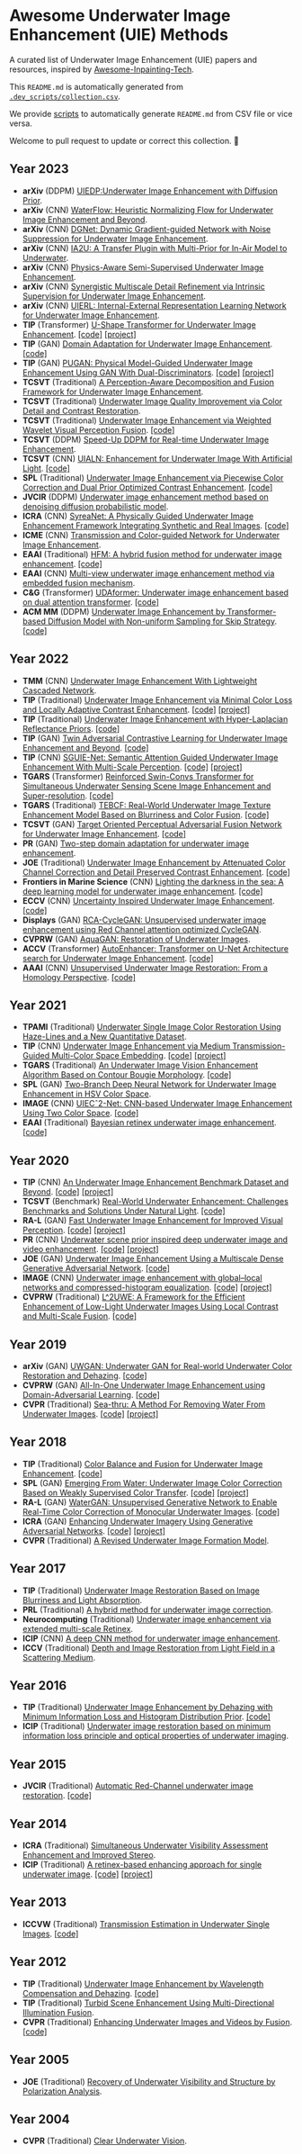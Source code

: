 # Awesome Underwater Image Enhancement (UIE) Methods

A curated list of Underwater Image Enhancement (UIE) papers and resources, inspired by [Awesome-Inpainting-Tech](https://github.com/zengyh1900/Awesome-Image-Inpainting).

This `README.md` is automatically generated from [`.dev_scripts/collection.csv`](.dev_scripts/collection.csv). 

We provide [scripts](.dev_scripts/main.py) to automatically generate `README.md` from CSV file or vice versa. 

Welcome to pull request to update or correct this collection. 🥰
## Year 2023
- **arXiv** (DDPM) [UIEDP:Underwater Image Enhancement with Diffusion Prior](https://arxiv.org/abs/2312.06240).
- **arXiv** (CNN) [WaterFlow: Heuristic Normalizing Flow for Underwater Image Enhancement and Beyond](https://arxiv.org/abs/2308.00931).
- **arXiv** (CNN) [DGNet: Dynamic Gradient-guided Network with Noise Suppression for Underwater Image Enhancement](https://arxiv.org/abs/2312.06999).
- **arXiv** (CNN) [IA2U: A Transfer Plugin with Multi-Prior for In-Air Model to Underwater](https://arxiv.org/abs/2312.06955).
- **arXiv** (CNN) [Physics-Aware Semi-Supervised Underwater Image Enhancement](https://arxiv.org/abs/2307.11470).
- **arXiv** (CNN) [Synergistic Multiscale Detail Refinement via Intrinsic Supervision for Underwater Image Enhancement](https://arxiv.org/abs/2308.11932).
- **arXiv** (CNN) [UIERL: Internal-External Representation Learning Network for Underwater Image Enhancement](https://arxiv.org/abs/2306.08344).
- **TIP** (Transformer) [U-Shape Transformer for Underwater Image Enhancement](https://ieeexplore.ieee.org/document/10129222). [[code]](https://github.com/LintaoPeng/U-shape_Transformer_for_Underwater_Image_Enhancement)  [[project]](https://bianlab.github.io/index.html) 
- **TIP** (GAN) [Domain Adaptation for Underwater Image Enhancement](https://ieeexplore.ieee.org/document/10048777). [[code]](https://github.com/zyWang-Power/TUDA) 
- **TIP** (GAN) [PUGAN: Physical Model-Guided Underwater Image Enhancement Using GAN With Dual-Discriminators](https://ieeexplore.ieee.org/document/10155564). [[code]](https://github.com/rmcong/PUGAN_TIP2023)  [[project]](https://rmcong.github.io/proj_PUGAN.html) 
- **TCSVT** (Traditional) [A Perception-Aware Decomposition and Fusion Framework for Underwater Image Enhancement](https://ieeexplore.ieee.org/document/9895452).
- **TCSVT** (Traditional) [Underwater Image Quality Improvement via Color Detail and Contrast Restoration](https://ieeexplore.ieee.org/document/10189844).
- **TCSVT** (Traditional) [Underwater Image Enhancement via Weighted Wavelet Visual Perception Fusion](https://ieeexplore.ieee.org/document/10196309). [[code]](https://github.com/Li-Chongyi/WWPF_code) 
- **TCSVT** (DDPM) [Speed-Up DDPM for Real-time Underwater Image Enhancement](https://ieeexplore.ieee.org/document/10250851).
- **TCSVT** (CNN) [UIALN: Enhancement for Underwater Image With Artificial Light](https://ieeexplore.ieee.org/document/10019314). [[code]](https://github.com/lilala0/UIALN) 
- **SPL** (Traditional) [Underwater Image Enhancement via Piecewise Color Correction and Dual Prior Optimized Contrast Enhancement](https://ieeexplore.ieee.org/document/10065491). [[code]](https://github.com/Li-Chongyi/PCDE) 
- **JVCIR** (DDPM) [Underwater image enhancement method based on denoising diffusion probabilistic model](https://www.sciencedirect.com/science/article/pii/S1047320323001761).
- **ICRA** (CNN) [SyreaNet: A Physically Guided Underwater Image Enhancement Framework Integrating Synthetic and Real Images](https://ieeexplore.ieee.org/document/10161531). [[code]](https://github.com/rockwenjj/syreanet) 
- **ICME** (CNN) [Transmission and Color-guided Network for Underwater Image Enhancement](https://ieeexplore.ieee.org/document/10219946).
- **EAAI** (Traditional) [HFM: A hybrid fusion method for underwater image enhancement](https://www.sciencedirect.com/science/article/pii/S0952197623014033). [[code]](https://github.com/An-Shunmin/HFM) 
- **EAAI** (CNN) [Multi-view underwater image enhancement method via embedded fusion mechanism](https://www.sciencedirect.com/science/article/abs/pii/S0952197623001306).
- **C&G** (Transformer) [UDAformer: Underwater image enhancement based on dual attention transformer](https://www.sciencedirect.com/science/article/pii/S0097849323000109). [[code]](https://github.com/ShenZhen0502/UDAformer) 
- **ACM MM** (DDPM) [Underwater Image Enhancement by Transformer-based Diffusion Model with Non-uniform Sampling for Skip Strategy](https://dl.acm.org/doi/10.1145/3581783.3612378). [[code]](https://github.com/piggy2009/DM_underwater) 
## Year 2022
- **TMM** (CNN) [Underwater Image Enhancement With Lightweight Cascaded Network](https://ieeexplore.ieee.org/document/9547730).
- **TIP** (Traditional) [Underwater Image Enhancement via Minimal Color Loss and Locally Adaptive Contrast Enhancement](https://ieeexplore.ieee.org/document/9788535). [[code]](https://github.com/Li-Chongyi/MMLE_code)  [[project]](https://li-chongyi.github.io/proj_MMLE) 
- **TIP** (Traditional) [Underwater Image Enhancement with Hyper-Laplacian Reflectance Priors](https://ieeexplore.ieee.org/document/9854113). [[code]](https://github.com/zhuangpeixian/HLRP) 
- **TIP** (GAN) [Twin Adversarial Contrastive Learning for Underwater Image Enhancement and Beyond](https://ieeexplore.ieee.org/document/9832540). [[code]](https://github.com/Jzy2017/TACL) 
- **TIP** (CNN) [SGUIE-Net: Semantic Attention Guided Underwater Image Enhancement With Multi-Scale Perception](https://ieeexplore.ieee.org/document/9930878). [[code]](https://github.com/trentqq/SGUIE-Net_Simple)  [[project]](https://trentqq.github.io/SGUIE-Net.html) 
- **TGARS** (Transformer) [Reinforced Swin-Convs Transformer for Simultaneous Underwater Sensing Scene Image Enhancement and Super-resolution](https://ieeexplore.ieee.org/document/9881581). [[code]](https://github.com/TingdiRen/URSCT-SESR) 
- **TGARS** (Traditional) [TEBCF: Real-World Underwater Image Texture Enhancement Model Based on Blurriness and Color Fusion](https://ieeexplore.ieee.org/document/9559904). [[code]](https://github.com/bilityniu/TEBCF_tgrs) 
- **TCSVT** (GAN) [Target Oriented Perceptual Adversarial Fusion Network for Underwater Image Enhancement](https://ieeexplore.ieee.org/abstract/document/9774330). [[code]](https://github.com/Jzy2017/TOPAL) 
- **PR** (GAN) [Two-step domain adaptation for underwater image enhancement](https://www.sciencedirect.com/science/article/pii/S0031320321005045).
- **JOE** (Traditional) [Underwater Image Enhancement by Attenuated Color Channel Correction and Detail Preserved Contrast Enhancement](https://ieeexplore.ieee.org/document/9744022). [[code]](https://github.com/Li-Chongyi/JOE2021_ACDC) 
- **Frontiers in Marine Science** (CNN) [Lighting the darkness in the sea: A deep learning model for underwater image enhancement](https://www.frontiersin.org/articles/10.3389/fmars.2022.921492/full). [[code]](https://github.com/yuxiao17/LDS-Net) 
- **ECCV** (CNN) [Uncertainty Inspired Underwater Image Enhancement](https://dl.acm.org/doi/abs/10.1007/978-3-031-19797-0_27). [[code]](https://github.com/zhenqifu/PUIE-Net) 
- **Displays** (GAN) [RCA-CycleGAN: Unsupervised underwater image enhancement using Red Channel attention optimized CycleGAN](https://www.sciencedirect.com/science/article/abs/pii/S0141938222001779).
- **CVPRW** (GAN) [AquaGAN: Restoration of Underwater Images](https://openaccess.thecvf.com/content/CVPR2022W/PBVS/papers/Desai_AquaGAN_Restoration_of_Underwater_Images_CVPRW_2022_paper.pdf).
- **ACCV** (Transformer) [AutoEnhancer: Transformer on U-Net Architecture search for Underwater Image Enhancement](https://openaccess.thecvf.com/content/ACCV2022/html/Tang_AutoEnhancer_Transformer_on_U-Net_Architecture_search_for_Underwater_Image_Enhancement_ACCV_2022_paper.html). [[code]](https://github.com/piggy2009/autoEnhancer) 
- **AAAI** (CNN) [Unsupervised Underwater Image Restoration: From a Homology Perspective](https://ojs.aaai.org/index.php/AAAI/article/view/19944). [[code]](https://github.com/zhenqifu/USUIR) 
## Year 2021
- **TPAMI** (Traditional) [Underwater Single Image Color Restoration Using Haze-Lines and a New Quantitative Dataset](https://ieeexplore.ieee.org/document/9020130).
- **TIP** (CNN) [Underwater Image Enhancement via Medium Transmission-Guided Multi-Color Space Embedding](https://ieeexplore.ieee.org/document/9426457). [[code]](https://github.com/Li-Chongyi/Ucolor)  [[project]](https://li-chongyi.github.io/Proj_Ucolor.html) 
- **TGARS** (Traditional) [An Underwater Image Vision Enhancement Algorithm Based on Contour Bougie Morphology](https://ieeexplore.ieee.org/document/9257110). [[code]](https://github.com/bilityniu/cbm_tgrs) 
- **SPL** (GAN) [Two-Branch Deep Neural Network for Underwater Image Enhancement in HSV Color Space](https://ieeexplore.ieee.org/document/9496260).
- **IMAGE** (CNN) [UIECˆ2-Net: CNN-based Underwater Image Enhancement Using Two Color Space](https://www.sciencedirect.com/science/article/pii/S0923596521001004). [[code]](https://github.com/BIGWangYuDong/UWEnhancement) 
- **EAAI** (Traditional) [Bayesian retinex underwater image enhancement](https://www.sciencedirect.com/science/article/pii/S095219762100018X). [[code]](https://github.com/zhuangpeixian/Bayesian-Retinex-Underwater-Enhancement) 
## Year 2020
- **TIP** (CNN) [An Underwater Image Enhancement Benchmark Dataset and Beyond](https://ieeexplore.ieee.org/document/8917818). [[code]](https://github.com/Li-Chongyi/Water-Net_Code)  [[project]](https://li-chongyi.github.io/proj_benchmark.html) 
- **TCSVT** (Benchmark) [Real-World Underwater Enhancement: Challenges Benchmarks and Solutions Under Natural Light](https://ieeexplore.ieee.org/document/8949763). [[code]](https://github.com/dlut-dimt/Realworld-Underwater-Image-Enhancement-RUIE-Benchmark) 
- **RA-L** (GAN) [Fast Underwater Image Enhancement for Improved Visual Perception](https://ieeexplore.ieee.org/document/9001231). [[code]](https://github.com/xahidbuffon/FUnIE-GAN)  [[project]](https://experts.umn.edu/en/publications/fast-underwater-image-enhancement-for-improved-visual-perception) 
- **PR** (CNN) [Underwater scene prior inspired deep underwater image and video enhancement](https://www.sciencedirect.com/science/article/pii/S0031320319303401). [[code]](https://github.com/saeed-anwar/UWCNN)  [[project]](https://li-chongyi.github.io/proj_underwater_image_synthesis.html) 
- **JOE** (GAN) [Underwater Image Enhancement Using a Multiscale Dense Generative Adversarial Network](https://ieeexplore.ieee.org/document/8730425). [[code]](https://github.com/IPNUISTlegal/Underwater-Image-Enhancement-Using-a-Multiscale-Dense-Generative-Adversarial-Network) 
- **IMAGE** (CNN) [Underwater image enhancement with global–local networks and compressed-histogram equalization](https://www.sciencedirect.com/science/article/pii/S0923596520300965). [[code]](https://xueyangfu.github.io/paper/2020/SPIC/code.zip)  [[project]](https://xueyangfu.github.io/projects/spic2020.html) 
- **CVPRW** (Traditional) [L^2UWE: A Framework for the Efficient Enhancement of Low-Light Underwater Images Using Local Contrast and Multi-Scale Fusion](https://openaccess.thecvf.com/content_CVPRW_2020/html/w31/Marques_L2UWE_A_Framework_for_the_Efficient_Enhancement_of_Low-Light_Underwater_CVPRW_2020_paper.html). [[code]](https://github.com/tunai/l2uwe) 
## Year 2019
- **arXiv** (GAN) [UWGAN: Underwater GAN for Real-world Underwater Color Restoration and Dehazing](https://arxiv.org/abs/1912.10269). [[code]](https://github.com/infrontofme/UWGAN_UIE) 
- **CVPRW** (GAN) [All-In-One Underwater Image Enhancement using Domain-Adversarial Learning](https://openaccess.thecvf.com/content_CVPRW_2019/papers/UG2+%20Prize%20Challenge/Uplavikar_All-in-One_Underwater_Image_Enhancement_Using_Domain-Adversarial_Learning_CVPRW_2019_paper.pdf). [[code]](https://github.com/VITA-Group/All-In-One-Underwater-Image-Enhancement-using-Domain-Adversarial-Learning) 
- **CVPR** (Traditional) [Sea-thru: A Method For Removing Water From Underwater Images](https://openaccess.thecvf.com/content_CVPR_2019/papers/Akkaynak_Sea-Thru_A_Method_for_Removing_Water_From_Underwater_Images_CVPR_2019_paper.pdf). [[code]](https://github.com/hainh/sea-thru)  [[project]](https://csms.haifa.ac.il/profiles/tTreibitz/datasets/sea_thru/index.html) 
## Year 2018
- **TIP** (Traditional) [Color Balance and Fusion for Underwater Image Enhancement](https://ieeexplore.ieee.org/document/8058463). [[code]](https://github.com/bilityniu/underimage-fusion-enhancement) 
- **SPL** (GAN) [Emerging From Water: Underwater Image Color Correction Based on Weakly Supervised Color Transfer](https://ieeexplore.ieee.org/document/8253820). [[code]](https://github.com/djjandXMU/CycleGAN-and-modification)  [[project]](https://li-chongyi.github.io/proj_Emerging_water.html) 
- **RA-L** (GAN) [WaterGAN: Unsupervised Generative Network to Enable Real-Time Color Correction of Monocular Underwater Images](https://ieeexplore.ieee.org/document/7995024). [[code]](https://github.com/kskin/WaterGAN) 
- **ICRA** (GAN) [Enhancing Underwater Imagery Using Generative Adversarial Networks](https://ieeexplore.ieee.org/document/8460552). [[code]](https://github.com/IRVLab/UGAN)  [[project]](https://irvlab.cs.umn.edu/underwater-image-restoration) 
- **CVPR** (Traditional) [A Revised Underwater Image Formation Model](https://openaccess.thecvf.com/content_cvpr_2018/papers/Akkaynak_A_Revised_Underwater_CVPR_2018_paper.pdf).
## Year 2017
- **TIP** (Traditional) [Underwater Image Restoration Based on Image Blurriness and Light Absorption](https://ieeexplore.ieee.org/document/7840002).
- **PRL** (Traditional) [A hybrid method for underwater image correction](https://www.sciencedirect.com/science/article/pii/S016786551730171X).
- **Neurocomputing** (Traditional) [Underwater image enhancement via extended multi-scale Retinex](https://www.sciencedirect.com/science/article/pii/S0925231217305246).
- **ICIP** (CNN) [A deep CNN method for underwater image enhancement](https://ieeexplore.ieee.org/document/8296508).
- **ICCV** (Traditional) [Depth and Image Restoration from Light Field in a Scattering Medium](https://ieeexplore.ieee.org/document/8237525).
## Year 2016
- **TIP** (Traditional) [Underwater Image Enhancement by Dehazing with Minimum Information Loss and Histogram Distribution Prior](https://ieeexplore.ieee.org/document/7574330). [[code]](https://github.com/Li-Chongyi/TIP2016-code) 
- **ICIP** (Traditional) [Underwater image restoration based on minimum information loss principle and optical properties of underwater imaging](https://ieeexplore.ieee.org/document/7532707).
## Year 2015
- **JVCIR** (Traditional) [Automatic Red-Channel underwater image restoration](https://csms.haifa.ac.il/profiles/tTreibitz/datasets/sea_thru/index.html). [[code]](https://github.com/agaldran/UnderWater) 
## Year 2014
- **ICRA** (Traditional) [Simultaneous Underwater Visibility Assessment Enhancement and Improved Stereo](https://ieeexplore.ieee.org/document/6907416).
- **ICIP** (Traditional) [A retinex-based enhancing approach for single underwater image](https://ieeexplore.ieee.org/document/7025927). [[code]](https://xueyangfu.github.io/paper/2014/ICIP/underwater.zip)  [[project]](https://xueyangfu.github.io/projects/icip2014.html) 
## Year 2013
- **ICCVW** (Traditional) [Transmission Estimation in Underwater Single Images](https://ieeexplore.ieee.org/document/6755982). [[code]](https://github.com/bilityniu/underwater_dark_chennel) 
## Year 2012
- **TIP** (Traditional) [Underwater Image Enhancement by Wavelength Compensation and Dehazing](https://ieeexplore.ieee.org/document/6104148). [[code]](https://github.com/mohitkumarahuja/Underwater-Image-Enhancement-by-Wavelength-Compensation-and-Dehazing) 
- **TIP** (Traditional) [Turbid Scene Enhancement Using Multi-Directional Illumination Fusion](https://ieeexplore.ieee.org/document/6241430).
- **CVPR** (Traditional) [Enhancing Underwater Images and Videos by Fusion](https://ieeexplore.ieee.org/document/6247661). [[code]](https://github.com/bilityniu/underwater_image_fusion) 
## Year 2005
- **JOE** (Traditional) [Recovery of Underwater Visibility and Structure by Polarization Analysis](https://ieeexplore.ieee.org/document/1593804).
## Year 2004
- **CVPR** (Traditional) [Clear Underwater Vision](https://ieeexplore.ieee.org/document/1315078).
